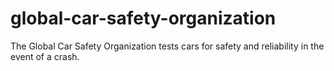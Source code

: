 # global-car-safety-organization
The Global Car Safety Organization tests cars for safety and reliability in the event of a crash.

